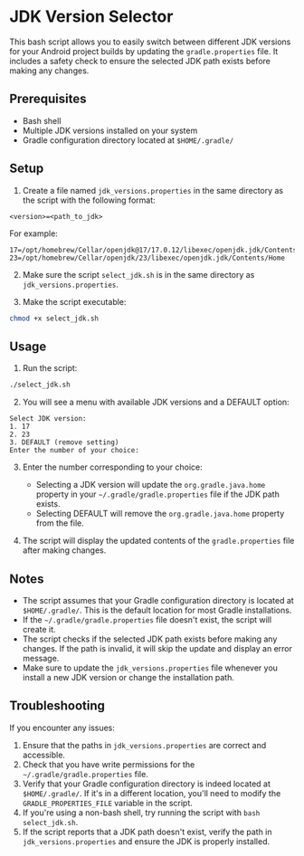 # JDK Version Selector

This bash script allows you to easily switch between different JDK versions for your Android project
builds by updating the `gradle.properties` file. It includes a safety check to ensure the selected
JDK path exists before making any changes.

## Prerequisites

- Bash shell
- Multiple JDK versions installed on your system
- Gradle configuration directory located at `$HOME/.gradle/`

## Setup

1. Create a file named `jdk_versions.properties` in the same directory as the script with the
   following format:

```
<version>=<path_to_jdk>
```

For example:

```
17=/opt/homebrew/Cellar/openjdk@17/17.0.12/libexec/openjdk.jdk/Contents/Home
23=/opt/homebrew/Cellar/openjdk/23/libexec/openjdk.jdk/Contents/Home
```

2. Make sure the script `select_jdk.sh` is in the same directory as `jdk_versions.properties`.

3. Make the script executable:

```bash
chmod +x select_jdk.sh
```

## Usage

1. Run the script:

```bash
./select_jdk.sh
```

2. You will see a menu with available JDK versions and a DEFAULT option:

```
Select JDK version:
1. 17
2. 23
3. DEFAULT (remove setting)
Enter the number of your choice:
```

3. Enter the number corresponding to your choice:
    - Selecting a JDK version will update the `org.gradle.java.home` property in your
      `~/.gradle/gradle.properties` file if the JDK path exists.
    - Selecting DEFAULT will remove the `org.gradle.java.home` property from the file.

4. The script will display the updated contents of the `gradle.properties` file after making
   changes.

## Notes

- The script assumes that your Gradle configuration directory is located at `$HOME/.gradle/`. This
  is the default location for most Gradle installations.
- If the `~/.gradle/gradle.properties` file doesn't exist, the script will create it.
- The script checks if the selected JDK path exists before making any changes. If the path is
  invalid, it will skip the update and display an error message.
- Make sure to update the `jdk_versions.properties` file whenever you install a new JDK version or
  change the installation path.

## Troubleshooting

If you encounter any issues:

1. Ensure that the paths in `jdk_versions.properties` are correct and accessible.
2. Check that you have write permissions for the `~/.gradle/gradle.properties` file.
3. Verify that your Gradle configuration directory is indeed located at `$HOME/.gradle/`. If it's in
   a different location, you'll need to modify the `GRADLE_PROPERTIES_FILE` variable in the script.
4. If you're using a non-bash shell, try running the script with `bash select_jdk.sh`.
5. If the script reports that a JDK path doesn't exist, verify the path in `jdk_versions.properties`
   and ensure the JDK is properly installed.

